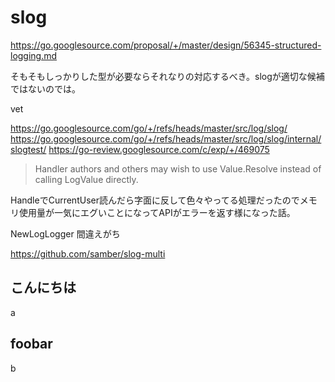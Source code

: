# slog

https://go.googlesource.com/proposal/+/master/design/56345-structured-logging.md

そもそもしっかりした型が必要ならそれなりの対応するべき。slogが適切な候補ではないのでは。

vet

https://go.googlesource.com/go/+/refs/heads/master/src/log/slog/
https://go.googlesource.com/go/+/refs/heads/master/src/log/slog/internal/slogtest/
https://go-review.googlesource.com/c/exp/+/469075

> Handler authors and others may wish to use Value.Resolve
instead of calling LogValue directly.

HandleでCurrentUser読んだら字面に反して色々やってる処理だったのでメモリ使用量が一気にエグいことになってAPIがエラーを返す様になった話。

NewLogLogger 間違えがち

https://github.com/samber/slog-multi

## こんにちは

a

## foobar

b
